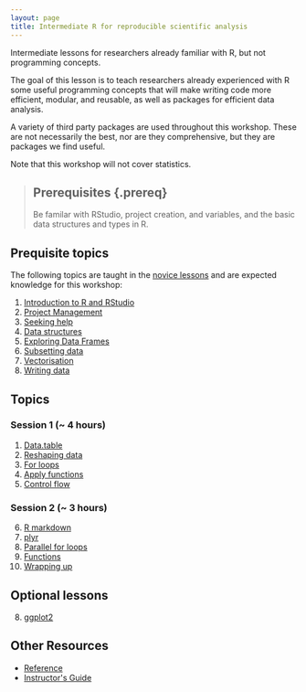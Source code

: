```yaml
---
layout: page
title: Intermediate R for reproducible scientific analysis
---
```


Intermediate lessons for researchers already familiar with R, but not programming concepts.

The goal of this lesson is to teach researchers already experienced with R 
some useful programming concepts that will make writing code more efficient,
modular, and reusable, as well as packages for efficient data analysis.

A variety of third party packages are used throughout this workshop. These
are not necessarily the best, nor are they comprehensive, but they are 
packages we find useful.

Note that this workshop will not cover statistics.

> ## Prerequisites {.prereq}
>
> Be familar with RStudio, project creation, and variables, and 
> the basic data structures and types in R.
>

## Prequisite topics

The following topics are taught in the 
[novice lessons](http://swcarpentry.github.io/r-novice-gapminder)
and are expected knowledge for this workshop:

1.  [Introduction to R and RStudio](http://swcarpentry.github.io/r-novice-gapminder/01-rstudio-intro/)
2.  [Project Management](http://swcarpentry.github.io/r-novice-gapminder/02-project-intro/)
3.  [Seeking help](http://swcarpentry.github.io/r-novice-gapminder/03-seeking-help/)
4.  [Data structures](http://swcarpentry.github.io/r-novice-gapminder/04-data-structures-part1/)
5.  [Exploring Data Frames](http://swcarpentry.github.io/r-novice-gapminder/05-data-structures-part2/)
6.  [Subsetting data](http://swcarpentry.github.io/r-novice-gapminder/06-data-subsetting/)
7.  [Vectorisation](http://swcarpentry.github.io/r-novice-gapminder/09-vectorization/)
8.  [Writing data](http://swcarpentry.github.io/r-novice-gapminder/11-writing-data/)

## Topics

### Session 1 (~ 4 hours)

1.  [Data.table](14-data-table.html)
2.  [Reshaping data](15-reshape2.html)
3.  [For loops](16-for.html)
4.  [Apply functions](17-apply.html)
5.  [Control flow](http://swcarpentry.github.io/r-novice-gapminder/10-control-flow/)

### Session 2 (~ 3 hours)

6.  [R markdown](18-rmd.html)
7.  [plyr](http://swcarpentry.github.io/r-novice-gapminder/12-plyr.)
8.  [Parallel for loops](19-foreach.html)
9.  [Functions](http://swcarpentry.github.io/r-novice-gapminder/07-functions/)
10. [Wrapping up](http://swcarpentry.github.io/r-novice-gapminder/15-wrap-up/)

## Optional lessons

8.  [ggplot2](http://swcarpentry.github.io/r-novice-gapminder/08-plot-ggplot2/)

## Other Resources

*   [Reference](reference.html)
*   [Instructor's Guide](instructors.html)
